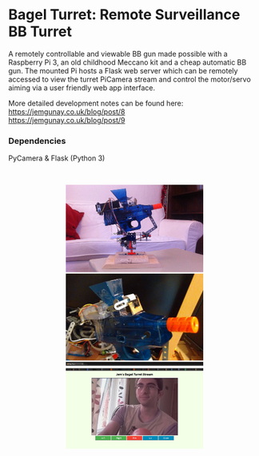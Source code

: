# Bagel Turret: Remote Surveillance BB Turret
A remotely controllable and viewable BB gun made possible with a Raspberry Pi 3, an old childhood Meccano kit and a cheap automatic BB gun. The mounted Pi hosts a Flask web server which can be remotely accessed to view the turret PiCamera stream and control the motor/servo aiming via a user friendly web app interface.

More detailed development notes can be found here: <br>
https://jemgunay.co.uk/blog/post/8  <br>
https://jemgunay.co.uk/blog/post/9

### Dependencies
PyCamera & Flask (Python 3)

<br>
<p align="center">
  <img src="/preview_images/frame7.jpg" width="275"/>
  <img src="/preview_images/frame4.jpg" width="275"/>
  <img src="/preview_images/frame9.jpg" width="275"/>
</p>
